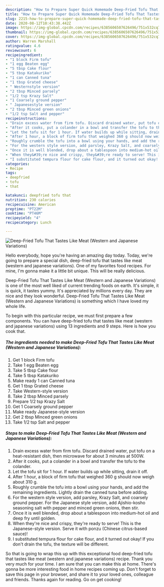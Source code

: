 ```yaml
---
description: "How to Prepare Super Quick Homemade Deep-Fried Tofu That Tastes Like Meat (Western and Japanese Variations)"
title: "How to Prepare Super Quick Homemade Deep-Fried Tofu That Tastes Like Meat (Western and Japanese Variations)"
slug: 2215-how-to-prepare-super-quick-homemade-deep-fried-tofu-that-tastes-like-meat-western-and-japanese-variations
date: 2020-08-12T10:43:38.442Z
image: https://img-global.cpcdn.com/recipes/6385606507626496/751x532cq70/deep-fried-tofu-that-tastes-like-meat-western-and-japanese-variations-recipe-main-photo.jpg
thumbnail: https://img-global.cpcdn.com/recipes/6385606507626496/751x532cq70/deep-fried-tofu-that-tastes-like-meat-western-and-japanese-variations-recipe-main-photo.jpg
cover: https://img-global.cpcdn.com/recipes/6385606507626496/751x532cq70/deep-fried-tofu-that-tastes-like-meat-western-and-japanese-variations-recipe-main-photo.jpg
author: Warren Marshall
ratingvalue: 4.6
reviewcount: 6
recipeingredient:
- "1 block Firm tofu"
- "1 egg Beaten egg"
- "5 tbsp Cake flour"
- "5 tbsp Katakuriko"
- "1 can Canned tuna"
- "1 tbsp Grated cheese"
- " Westernstyle version"
- "2 tbsp Minced parsely"
- "1/2 tsp Krazy Salt"
- "1 Coarsely ground pepper"
- " Japanesestyle version"
- "2 tbsp Minced green onions"
- "1/2 tsp Salt and pepper"
recipeinstructions:
- "Drain excess water from firm tofu. Discard drained water, put tofu on a heat-resistant dish, then microwave for about 3 minutes at 500W."
- "After it cooks, put a colander in a bowl and transfer the tofu to the colander."
- "Let the tofu sit for 1 hour. If water builds up while sitting, drain it off."
- "After 1 hour, a block of firm tofu that weighed 360 g should now weigh about 310 g."
- "Roughly crumble the tofu into a bowl using your hands, and add the remaining ingredients. Lightly drain the canned tuna before adding."
- "For the western style version, add parsley, Krazy Salt, and coarsely ground pepper. For the Japanese style version, add Ajishio-kosho seasoning salt with pepper and minced green onions, then stir."
- "Once it is well blended, drop about a tablespoon into medium-hot oil and deep fry until golden."
- "When they&#39;re nice and crispy, they&#39;re ready to serve! This is the Japanese-style version. Serve it with ponzu (Chinese citrus-based sauce)!"
- "I substituted tempura flour for cake flour, and it turned out okay! If you don&#39;t drain the tofu, the texture will be different."
categories:
- Recipe
tags:
- deepfried
- tofu
- that

katakunci: deepfried tofu that 
nutrition: 230 calories
recipecuisine: American
preptime: "PT22M"
cooktime: "PT46M"
recipeyield: "4"
recipecategory: Lunch

---
```



![Deep-Fried Tofu That Tastes Like Meat (Western and Japanese Variations)](https://img-global.cpcdn.com/recipes/6385606507626496/751x532cq70/deep-fried-tofu-that-tastes-like-meat-western-and-japanese-variations-recipe-main-photo.jpg)

Hello everybody, hope you're having an amazing day today. Today, we're going to prepare a special dish, deep-fried tofu that tastes like meat (western and japanese variations). One of my favorites food recipes. For mine, I'm gonna make it a little bit unique. This will be really delicious.

Deep-Fried Tofu That Tastes Like Meat (Western and Japanese Variations) is one of the most well liked of current trending foods on earth. It's simple, it is quick, it tastes yummy. It's appreciated by millions every day. They are nice and they look wonderful. Deep-Fried Tofu That Tastes Like Meat (Western and Japanese Variations) is something which I have loved my whole life.




To begin with this particular recipe, we must first prepare a few components. You can have deep-fried tofu that tastes like meat (western and japanese variations) using 13 ingredients and 9 steps. Here is how you cook that.

<!--inarticleads1-->

##### The ingredients needed to make Deep-Fried Tofu That Tastes Like Meat (Western and Japanese Variations):

1. Get 1 block Firm tofu
1. Take 1 egg Beaten egg
1. Take 5 tbsp Cake flour
1. Take 5 tbsp Katakuriko
1. Make ready 1 can Canned tuna
1. Get 1 tbsp Grated cheese
1. Take  Western-style version
1. Take 2 tbsp Minced parsely
1. Prepare 1/2 tsp Krazy Salt
1. Get 1 Coarsely ground pepper
1. Make ready  Japanese-style version
1. Get 2 tbsp Minced green onions
1. Take 1/2 tsp Salt and pepper




<!--inarticleads2-->

##### Steps to make Deep-Fried Tofu That Tastes Like Meat (Western and Japanese Variations):

1. Drain excess water from firm tofu. Discard drained water, put tofu on a heat-resistant dish, then microwave for about 3 minutes at 500W.
1. After it cooks, put a colander in a bowl and transfer the tofu to the colander.
1. Let the tofu sit for 1 hour. If water builds up while sitting, drain it off.
1. After 1 hour, a block of firm tofu that weighed 360 g should now weigh about 310 g.
1. Roughly crumble the tofu into a bowl using your hands, and add the remaining ingredients. Lightly drain the canned tuna before adding.
1. For the western style version, add parsley, Krazy Salt, and coarsely ground pepper. For the Japanese style version, add Ajishio-kosho seasoning salt with pepper and minced green onions, then stir.
1. Once it is well blended, drop about a tablespoon into medium-hot oil and deep fry until golden.
1. When they&#39;re nice and crispy, they&#39;re ready to serve! This is the Japanese-style version. Serve it with ponzu (Chinese citrus-based sauce)!
1. I substituted tempura flour for cake flour, and it turned out okay! If you don&#39;t drain the tofu, the texture will be different.




So that is going to wrap this up with this exceptional food deep-fried tofu that tastes like meat (western and japanese variations) recipe. Thank you very much for your time. I am sure that you can make this at home. There's gonna be more interesting food in home recipes coming up. Don't forget to save this page in your browser, and share it to your loved ones, colleague and friends. Thanks again for reading. Go on get cooking!
